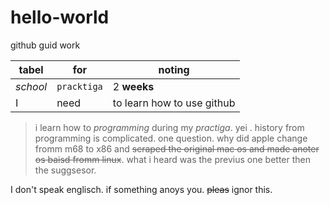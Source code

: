 # hello-world
github guid work

tabel | for | noting
--- | --- | ---
*school* | `pracktiga` | 2 **weeks**
I | need | to learn how to use github

>i learn how to *programming* during my _practiga_. yei . history from programming is complicated. one question. why did apple change fromm m68 to x86 and ~~scraped the original mac os and made anoter os baisd fromm linux~~. what i heard was the previus one better then the suggsesor. 

I don't speak englisch. if something anoys you. ~~pleas~~ ignor this.

